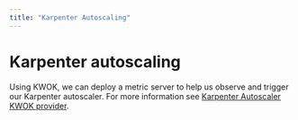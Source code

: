```yaml
---
title: "Karpenter Autoscaling"
---
```


# Karpenter autoscaling

Using KWOK, we can deploy a metric server to help us observe and trigger our Karpenter autoscaler.
For more information see
[Karpenter Autoscaler KWOK provider](https://github.com/kubernetes-sigs/karpenter/tree/main/kwok).
